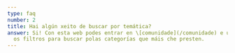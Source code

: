 ```yaml
---
type: faq
number: 2
title: Hai algún xeito de buscar por temática?
answer: Si! Con esta web podes entrar en \[comunidade](/comunidade) e utilizar
  os filtros para buscar polas categorías que máis che presten.
---
```


